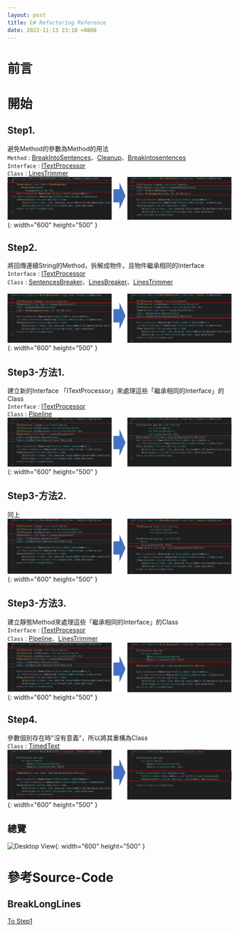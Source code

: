 ```yaml
---
layout: post
title: C# Refactoring Reference
date: 2022-11-13 23:18 +0800
---
```


# 前言

# 開始
## Step1.
避免Method的參數為Method的用法  
`Method` : [BreakIntoSentences](#breaklonglines)、[Cleanup](#cleanup)、[Breakintosentences](#breakintosentences)    
`Interface` : [ITextProcessor](#itextprocessor)  
`Class`  : [LinesTrimmer](#linestrimmer)  
![Desktop View](/assets/img/2022-11-13-c-sharp-refactoring-reference/1.png){: width="600" height="500" }  
## Step2.
將回傳連續String的Method，拆解成物件，且物件繼承相同的Interface  
`Interface` : [ITextProcessor](#itextprocessor)  
`Class`  : [SentencesBreaker](#sentencesbreaker)、[LinesBreaker](#linesbreaker)、[LinesTrimmer](#linestrimmer)  
<br/>
![Desktop View](/assets/img/2022-11-13-c-sharp-refactoring-reference/2.png){: width="600" height="500" }  
## Step3-方法1.
建立新的Interface 「ITextProcessor」來處理這些「繼承相同的Interface」的Class  
`Interface` : [ITextProcessor](#itextprocessor)    
`Class`  : [Pipeline](#pipeline)  
![Desktop View](/assets/img/2022-11-13-c-sharp-refactoring-reference/3-1.png){: width="600" height="500" }  
## Step3-方法2.
同上  
![Desktop View](/assets/img/2022-11-13-c-sharp-refactoring-reference/3-2.png){: width="600" height="500" }  
## Step3-方法3.
建立靜態Method來處理這些「繼承相同的Interface」的Class  
`Interface` : [ITextProcessor](#itextprocessor)  
`Class`  : [Pipeline](#)、[LinesTrimmer](#linestrimmer)  
![Desktop View](/assets/img/2022-11-13-c-sharp-refactoring-reference/3-3.png){: width="600" height="500" }  
## Step4.
參數個別存在時"沒有意義"，所以將其重構為Class  
`Class`  : [TimedText](#timedtext)    
![Desktop View](/assets/img/2022-11-13-c-sharp-refactoring-reference/4.png){: width="600" height="500" }  
## 總覽  
![Desktop View](/assets/img/2022-11-13-c-sharp-refactoring-reference/5.png){: width="600" height="500" }  
# 參考Source-Code

## BreakLongLines
[To Step1](#step1)
<script  type='text/javascript' src=''>

    private static IEnumerable<string> BreakLongLines(
        IEnumerable<string> text, int maxLineCharacters, int minBrokenLength)
    {
        string remaining = string.Empty;
        yield return remaining;
    }


## BreakIntoSentences
[To Step1](#step1)

範例  
<script  type='text/javascript' src=''>

    private static IEnumerable<string> BreakIntoSentences(IEnumerable<string> text)
    {
        string remaining = string.Empty;
        yield return remaining;
    }


## Cleanup
[To Step1](#step1)

範例  
<script  type='text/javascript' src=''>

    private static IEnumerable<string> Cleanup(string[] text)
    {
        string remaining = string.Empty;
        yield return remaining;
    }



## ITextProcessor
[To Step1](#step1)
[To Step2](#step2)
[To Step3](#step3)

範例  
<script  type='text/javascript' src=''>

    internal interface ITextProcessor
    {
        IEnumerable<string> Execute(IEnumerable<string> text);
    }





## SentencesBreaker
[To Step2](#step2)

範例  
<script  type='text/javascript' src=''>

    internal interface ITextProcessor
    {
        IEnumerable<string> Execute(IEnumerable<string> text);
    }
    class SentencesBreaker : ITextProcessor
    {
        public IEnumerable<string> Execute(IEnumerable<string> text)
        {
            string remaining = string.Empty;
            yield return remaining;
        }

        private IEnumerable<string> BreakSentences(string text)
        {
            string remaining = text.Trim();
            yield return remaining;
        }
    }




## LinesBreaker
[To Step2](#step2)

範例  
<script  type='text/javascript' src=''>

    internal interface ITextProcessor
    {
        IEnumerable<string> Execute(IEnumerable<string> text);
    }
    class LinesBreaker : ITextProcessor
    {
        private int MaxLineLength { get; }
        private int MinLengthToBreakInto { get; }

        public LinesBreaker(int maxLineLength, int minLengthToBreakInto)
        {
            this.MaxLineLength = maxLineLength;
            this.MinLengthToBreakInto = minLengthToBreakInto;
        }
        public IEnumerable<string> Execute(IEnumerable<string> text) 
        {
            string remaining = text.Trim();
            yield return remaining;
        }

        public IEnumerable<string> BreakLongLine(string line)
        {
            string remaining = line.Trim();
            yield return remaining;
        }

    }




## LinesTrimmer
[To Step1](#step1)
[To Step2](#step2)
[To Step3](#step3-方法3)

範例  
<script  type='text/javascript' src=''>

    class LinesTrimmer : ITextProcessor
    {
        public IEnumerable<string> Execute(IEnumerable<string> text)  
        {
            string remaining = text.Trim();
            yield return remaining;
        }

    }




## Pipeline
[To Step1](#step3-方法1)
[To Step3](#step3-方法3)
範例  
<script  type='text/javascript' src=''>

    internal interface ITextProcessor
    {
        IEnumerable<string> Execute(IEnumerable<string> text);
    }
    class Pipeline : ITextProcessor
    {
        private IEnumerable<ITextProcessor> Processors { get; }

        public Pipeline(IEnumerable<ITextProcessor> processors)
        {
            this.Processors = processors.ToList();
        }

        public Pipeline(params ITextProcessor[] processors)
            : this((IEnumerable<ITextProcessor>) processors)
        {
        }

        public IEnumerable<string> Execute(IEnumerable<string> text) =>
            this.Processors.Aggregate(text, (current, processor) => processor.Execute(current));
    }




## TimedText
[To Step4](#step4)
 
範例  
<script  type='text/javascript' src=''>

    class TimedText
    {
        public IEnumerable<string> Content { get; }
        public TimeSpan Duration { get; }

        public TimedText(IEnumerable<string> content, TimeSpan duration)
        {
            this.Content = content;
            this.Duration = duration;
        }

        public TimedText Apply(ITextProcessor processor) =>
            new TimedText(processor.Execute(this.Content), this.Duration);
    }




